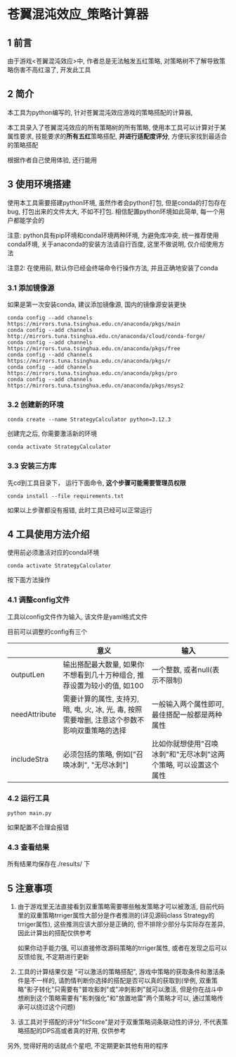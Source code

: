 # 苍翼混沌效应_策略计算器

## 1 前言

由于游戏<苍翼混沌效应>中, 作者总是无法触发五红策略, 对策略树不了解导致策略伤害不高红温了, 开发此工具



## 2 简介

本工具为python编写的, 针对苍翼混沌效应游戏的策略搭配的计算器, 

本工具录入了苍翼混沌效应的所有策略树的所有策略, 使用本工具可以计算对于某属性要求, 技能要求的**所有五红**策略搭配, **并进行适配度评分**, 方便玩家找到最适合的策略搭配

根据作者自己使用体验, 还行能用



## 3 使用环境搭建

使用本工具需要搭建python环境, 虽然作者会python打包, 但是conda的打包存在bug, 打包出来的文件太大, 不如不打包. 相信配置python环境如此简单, 每一个用户都能学会的



注意: python具有pip环境和conda环境两种环境, 为避免库冲突, 统一推荐使用conda环境, 关于anaconda的安装方法请自行百度, 这里不做说明, 仅介绍使用方法

注意2: 在使用前, 默认你已经会终端命令行操作方法, 并且正确地安装了conda



### 3.1 添加镜像源

如果是第一次安装conda, 建议添加镜像源, 国内的镜像源安装更快

```
conda config --add channels https://mirrors.tuna.tsinghua.edu.cn/anaconda/pkgs/main
conda config --add channels http://mirrors.tuna.tsinghua.edu.cn/anaconda/cloud/conda-forge/
conda config --add channels https://mirrors.tuna.tsinghua.edu.cn/anaconda/pkgs/free
conda config --add channels https://mirrors.tuna.tsinghua.edu.cn/anaconda/pkgs/r
conda config --add channels https://mirrors.tuna.tsinghua.edu.cn/anaconda/pkgs/pro
conda config --add channels https://mirrors.tuna.tsinghua.edu.cn/anaconda/pkgs/msys2
```

### 3.2 创建新的环境

```
conda create --name StrategyCalculator python=3.12.3
```

创建完之后, 你需要激活新的环境

```
conda activate StrategyCalculator
```

### 3.3 安装三方库

先cd到工具目录下， 运行下面命令, **这个步骤可能需要管理员权限**

```
conda install --file requirements.txt
```

如果以上步骤都没有报错,  此时工具已经可以正常运行



## 4 工具使用方法介绍

使用前必须激活对应的conda环境

```
conda activate StrategyCalculator
```

按下面方法操作

### 4.1 调整config文件

工具以config文件作为输入, 该文件是yaml格式文件

目前可以调整的config有三个

|               | 意义                                                         | 输入                                                         |
| ------------- | ------------------------------------------------------------ | ------------------------------------------------------------ |
| outputLen     | 输出搭配最大数量, 如果你不想看到几十万种组合, 推荐设置为较小的值, 如100 | 一个整数, 或者null(表示不限制)                               |
| needAttribute | 需要计算的属性, 支持刃, 暗, 电, 火, 冰, 光, 毒, 按照需要增删, 注意这个参数不影响双重策略的选择 | 一般输入两个属性即可, 最佳搭配一般都是两种属性               |
| includeStra   | 必须包括的策略, 例如["召唤冰刺", "无尽冰刺"]                 | 比如你就想使用"召唤冰刺"和"无尽冰刺"这两个策略, 可以设置这个属性 |

### 4.2 运行工具

```
python main.py
```

如果配置不合理会报错

### 4.3 查看结果

所有结果均保存在./results/ 下



## 5 注意事项

1. 由于游戏里无法直接看到双重策略需要哪些触发策略才可以被激活, 目前代码里的双重策略trriger属性大部分是作者推测的(详见源码class Strategy的trriger属性), 这些推测应该大部分是正确的, 但不排除少部分与实际存在差异, 因此计算出的搭配仅供参考

   如果你动手能力强, 可以直接修改源码策略的trriger属性, 或者在发现之后可以反馈给我, 不定期进行更新

2. 工具的计算结果仅是 "可以激活的策略搭配", 游戏中策略的获取条件和激活条件是不一样的, 请酌情判断你选择的搭配是否可以真的获取到(举例, 双重策略"影子转化"只需要有"普攻影刺"或"冲刺影刺"就可以激活, 但是你在战斗中想刷到这个策略需要有"影刺强化"和"放置地雷"两个策略才可以, 通过策略传承可以绕过这个问题)

3. 该工具对于搭配的评分"fitScore"是对于双重策略词条联动性的评分, 不代表策略搭配的DPS高或者真的好用, 仅供参考



另外, 觉得好用的话就点个星吧, 不定期更新其他有用的程序





